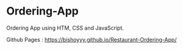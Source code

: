 # Ordering-App
 Ordering App using HTM, CSS and JavaScript.

 Github Pages : https://bishoyyy.github.io/Restaurant-Ordering-App/
